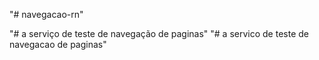 "# navegacao-rn"

"# a serviço de teste de navegação de paginas"
"# a servico de teste de navegacao de paginas"
